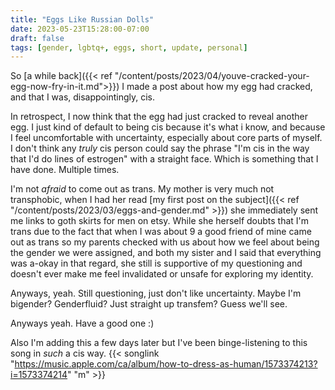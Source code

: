 ```yaml
---
title: "Eggs Like Russian Dolls"
date: 2023-05-23T15:28:00-07:00
draft: false
tags: [gender, lgbtq+, eggs, short, update, personal]
---
```


So [a while back]({{< ref "/content/posts/2023/04/youve-cracked-your-egg-now-fry-in-it.md">}})
I made a post about how my egg had cracked, and that I was, disappointingly,
cis.

In retrospect, I now think that the egg had just cracked to reveal another egg.
I just kind of default to being cis because it's what i know, and because I
feel uncomfortable with uncertainty, especially about core parts of myself.
I don't think any *truly* cis person could say the phrase "I'm cis in the way
that I'd do lines of estrogen" with a straight face. Which is something that
I have done. Multiple times.

I'm not *afraid* to come out as trans. My mother is very much not transphobic,
when I had her read
[my first post on the subject]({{< ref "/content/posts/2023/03/eggs-and-gender.md" >}})
she immediately sent me links to goth skirts for men on etsy. While she herself
doubts that I'm trans due to the fact that when I was about 9 a good friend of
mine came out as trans so my parents checked with us about how we feel about
being the gender we were assigned, and both my sister and I said that
everything was a-okay in that regard, she still is supportive of my questioning
and doesn't ever make me feel invalidated or unsafe for exploring my identity.

Anyways, yeah. Still questioning, just don't like uncertainty. Maybe I'm
bigender? Genderfluid? Just straight up transfem? Guess we'll see.

Anyways yeah. Have a good one :)


Also I'm adding this a few days later but I've been binge-listening to this
song in *such* a cis way.
{{< songlink "https://music.apple.com/ca/album/how-to-dress-as-human/1573374213?i=1573374214" "m" >}}
